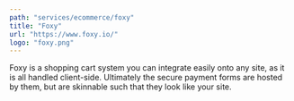 ```yaml
---
path: "services/ecommerce/foxy"
title: "Foxy"
url: "https://www.foxy.io/"
logo: "foxy.png"
---
```


Foxy is a shopping cart system you can integrate easily onto any site, as it is all handled client-side. Ultimately the secure payment forms are hosted by them, but are skinnable such that they look like your site.
